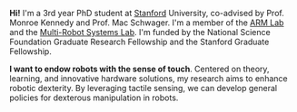 ---
---

**Hi!** I'm a 3rd year PhD student at [Stanford](https://www.stanford.edu/) University, co-advised by Prof. Monroe Kennedy and Prof. Mac Schwager. I'm a member of the [ARM Lab](https://arm.stanford.edu/) and the [Multi-Robot Systems Lab](https://msl.stanford.edu/). I'm funded by the National Science Foundation Graduate Research Fellowship and the Stanford Graduate Fellowship.

**I want to endow robots with the sense of touch**. Centered on theory, learning, and innovative hardware solutions, my research aims to enhance robotic dexterity. By leveraging tactile sensing, we can develop general policies for dexterous manipulation in robots.

    

